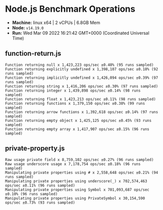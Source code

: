 # Node.js Benchmark Operations

* __Machine:__ linux x64 | 2 vCPUs | 6.8GB Mem
* __Node:__ `v14.19.0`
* __Run:__ Wed Mar 09 2022 16:21:42 GMT+0000 (Coordinated Universal Time)

## function-return.js
```
Function returning null x 1,423,223 ops/sec ±0.40% (95 runs sampled)
Function returning explicitly undefined x 1,398,107 ops/sec ±0.18% (92 runs sampled)
Function returning implicitly undefined x 1,426,094 ops/sec ±0.39% (97 runs sampled)
Function returning string x 1,416,206 ops/sec ±0.30% (97 runs sampled)
Function returning integer x 1,439,898 ops/sec ±0.14% (98 runs sampled)
Function returning float x 1,423,213 ops/sec ±0.11% (98 runs sampled)
Function returning functions x 1,379,150 ops/sec ±0.38% (99 runs sampled)
Function returning arrow functions x 1,392,618 ops/sec ±0.14% (97 runs sampled)
Function returning empty object x 1,425,125 ops/sec ±0.45% (93 runs sampled)
Function returning empty array x 1,417,907 ops/sec ±0.15% (96 runs sampled)
```
## private-property.js
```
Raw usage private field x 8,759,102 ops/sec ±0.27% (96 runs sampled)
Raw usage underscore usage x 7,178,754 ops/sec ±0.18% (96 runs sampled)
Manipulating private properties using # x 2,558,648 ops/sec ±0.21% (94 runs sampled)
Manipulating private properties using underscore(_) x 702,574,463 ops/sec ±0.11% (96 runs sampled)
Manipulating private properties using Symbol x 701,093,687 ops/sec ±0.10% (96 runs sampled)
Manipulating private properties using PrivateSymbol x 30,154,590 ops/sec ±0.73% (93 runs sampled)
```
